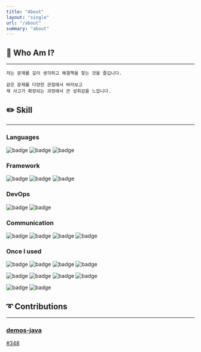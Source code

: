 ```yaml
---
title: "About"
layout: "single"
url: "/about"
summary: "about"
---
```


## 🤔 Who Am I?
---
    저는 문제를 깊이 생각하고 해결책을 찾는 것을 즐깁니다.

    같은 문제를 다양한 관점에서 바라보고    
    제 사고가 확장되는 과정에서 큰 성취감을 느낍니다.

## ✏️ Skill
---
### **Languages**
![badge](https://img.shields.io/badge/Java-black?style=flat&logo=openjdk&logoColor=white)
![badge](https://img.shields.io/badge/Javascript-F7DF1E?style=flat&logo=javascript&logoColor=white)
![badge](https://img.shields.io/badge/Oracle-F80000?style=flat&logo=oracle&logoColor=white)

### **Framework**
![badge](https://img.shields.io/badge/Spring-6DB33F?style=flat&logo=spring&logoColor=white)
![badge](https://img.shields.io/badge/SpringBoot-6DB33F?style=flat&logo=springboot&logoColor=white)
![badge](https://img.shields.io/badge/Mybatis--CD0000?style=flat)

### **DevOps**
![badge](https://img.shields.io/badge/AWS-232F3E?style=flat&logo=amazonwebservices&logoColor=white)
![badge](https://img.shields.io/badge/Gabia--3178C6?style=flat&logo=gabia&logoColor=white)

### **Communication**
![badge](https://img.shields.io/badge/Slack-4A154B?style=flat&logo=slack&logoColor=white)
![badge](https://img.shields.io/badge/Discord-5865F2?style=flat&logo=discord&logoColor=white)
![badge](https://img.shields.io/badge/Groupware-0866FF?style=flat&logo=messenger&logoColor=white)
![badge](https://img.shields.io/badge/Teams-5255aa)

### **Once I used**
![badge](https://img.shields.io/badge/C++-00599C?style=flat&logo=cplusplus&logoColor=white)
![badge](https://img.shields.io/badge/Python-3776AB?style=flat&logo=python&logoColor=white)
![badge](https://img.shields.io/badge/Typescript-3178C6?style=flat&logo=typescript&logoColor=white)
![badge](https://img.shields.io/badge/PostgreSQL-4169E1?style=flat&logo=postgresql&logoColor=white)

![badge](https://img.shields.io/badge/FastAPI-009688?style=flat&logo=fastapi&logoColor=white)
![badge](https://img.shields.io/badge/Node.js-5FA04E?style=flat&logo=nodedotjs&logoColor=white)
![badge](https://img.shields.io/badge/Next.js-000000?style=flat&logo=nextdotjs&logoColor=white)
![badge](https://img.shields.io/badge/Hibernate-59666C?style=flat&logo=hibernate&logoColor=white)

![badge](https://img.shields.io/badge/GCP-4285F4?style=flat&logo=googlecloud&logoColor=white)
![badge](https://img.shields.io/badge/Bigquery-669DF6?style=flat&logo=googlebigquery&logoColor=white)

## ➰ Contributions
---
### <a href="https://github.com/AloisSeckar/demos-java" target="_blank">demos-java</a>
<a href="https://github.com/AloisSeckar/demos-java/pull/348" target="_blank">#348</a>